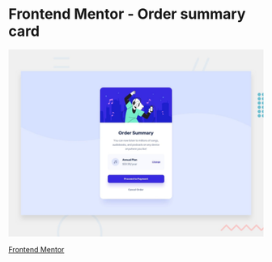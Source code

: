 # Frontend Mentor - Order summary card

![Design preview for the Order summary card coding challenge](./design/desktop-preview.jpg)

[Frontend Mentor](https://www.frontendmentor.io) 


